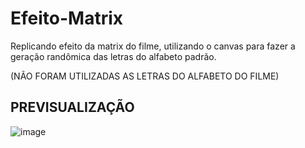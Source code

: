# Efeito-Matrix

Replicando efeito da matrix do filme, utilizando o canvas para fazer a geração randômica das letras do alfabeto padrão.

(NÃO FORAM UTILIZADAS AS LETRAS DO ALFABETO DO FILME)

## PREVISUALIZAÇÃO

![image](https://user-images.githubusercontent.com/51803873/175035279-6cf4250d-5f1b-4139-8d46-122b93596bd7.png)


